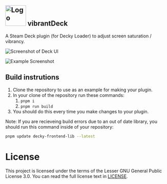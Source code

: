 ## <img src="assets/vibrant.svg" width="64" alt="Logo" title="vibrant Logo"> vibrantDeck

A Steam Deck plugin (for Decky Loader) to adjust screen saturation / vibrancy.

![Screenshot of Deck UI](assets/screenshot.jpg)

![Example Screenshot](assets/mockup.webp)

## Build instrutions

1. Clone the repository to use as an example for making your plugin.
2. In your clone of the repository run these commands:
   1. `pnpm i`
   2. `pnpm run build`
3. You should do this every time you make changes to your plugin.

Note: If you are recieveing build errors due to an out of date library, you should run this command inside of
your repository:

```bash
pnpm update decky-frontend-lib --latest
```

# License

This project is licensed under the terms of the Lesser GNU General Public License 3.0. You can read the full
license text in [LICENSE](LICENSE).
